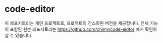 # code-editor
이 레포지토리는 개인 프로젝트로, 프로젝트의 간소화된 버전을 제공합니다. 전체 기능이 포함된 원본 레포지토리는 https://github.com/chimy/code-eidtor 에서 확인하실 수 있습니다.
